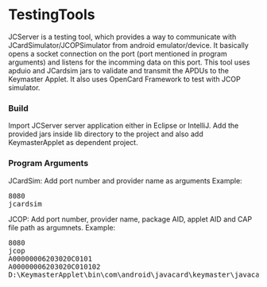 # TestingTools
JCServer is a testing tool, which provides a way to communicate with 
JCardSimulator/JCOPSimulator from android emulator/device.
It basically opens a socket connection on the port (port mentioned in program arguments)
and listens for the incomming data on this port. This tool uses apduio and JCardsim jars
to validate and transmit the APDUs to the Keymaster Applet. It also uses OpenCard Framework
to test with JCOP simulator.

### Build
Import JCServer server application either in Eclipse or IntelliJ. Add the provided jars inside
lib directory to the project and also add KeymasterApplet as
dependent project.

### Program Arguments
JCardSim: Add port number and provider name as arguments
Example:
<pre>
8080
jcardsim
</pre>

JCOP: Add port number, provider name, package AID, applet AID and CAP file path as
argumnets.
Example:
<pre>
8080
jcop
A00000006203020C0101
A00000006203020C010102
D:\KeymasterApplet\bin\com\android\javacard\keymaster\javacard\keymaster.cap 
</pre>
